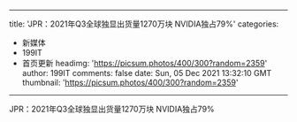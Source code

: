 
---
title: 'JPR：2021年Q3全球独显出货量1270万块 NVIDIA独占79%'
categories: 
 - 新媒体
 - 199IT
 - 首页更新
headimg: 'https://picsum.photos/400/300?random=2359'
author: 199IT
comments: false
date: Sun, 05 Dec 2021 13:32:10 GMT
thumbnail: 'https://picsum.photos/400/300?random=2359'
---

<div>   
JPR：2021年Q3全球独显出货量1270万块 NVIDIA独占79%  
</div>
            